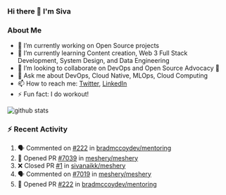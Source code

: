 ### Hi there 👋 I'm Siva

<!--
**sivanaikk/sivanaikk** is a ✨ _special_ ✨ repository because its `README.md` (this file) appears on your GitHub profile.

Here are some ideas to get you started:
-->

### About Me
- 🔭 I’m currently working on Open Source projects
- 🌱 I’m currently learning Content creation, Web 3 Full Stack Development, System Design, and Data Engineering 
- 👯 I’m looking to collaborate on DevOps and Open Source Advocacy 🥑  
- 💬 Ask me about DevOps, Cloud Native, MLOps, Cloud Computing
- 📫 How to reach me: [Twitter](https://twitter.com/sivanaikk), [LinkedIn](https://LinkedIn.com/sivanaik)
- ⚡ Fun fact: I do workout!

![github stats](https://github-readme-stats.vercel.app/api?username=sivanaikk&show_icons=true&theme=transparent)

<!-- ![](https://activity-graph.herokuapp.com/graph?username=sivanaikk&theme=react-dark&hide_border=true) -->
### :zap: Recent Activity

<!--START_SECTION:activity-->
1. 🗣 Commented on [#222](https://github.com/bradmccoydev/mentoring/issues/222) in [bradmccoydev/mentoring](https://github.com/bradmccoydev/mentoring)
2. 💪 Opened PR [#7039](https://github.com/meshery/meshery/pull/7039) in [meshery/meshery](https://github.com/meshery/meshery)
3. ❌ Closed PR [#1](https://github.com/sivanaikk/meshery/pull/1) in [sivanaikk/meshery](https://github.com/sivanaikk/meshery)
4. 🗣 Commented on [#7019](https://github.com/meshery/meshery/issues/7019) in [meshery/meshery](https://github.com/meshery/meshery)
5. 💪 Opened PR [#222](https://github.com/bradmccoydev/mentoring/pull/222) in [bradmccoydev/mentoring](https://github.com/bradmccoydev/mentoring)
<!--END_SECTION:activity-->